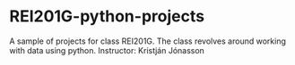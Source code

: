 # REI201G-python-projects
A sample of projects for class REI201G.
The class revolves around working with data using python.
Instructor: Kristján Jónasson

